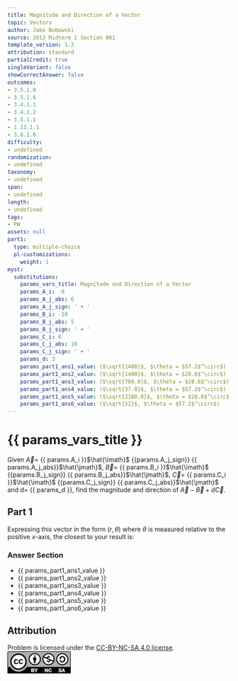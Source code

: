 ```yaml
---
title: Magnitude and Direction of a Vector
topic: Vectors
author: Jake Bobowski
source: 2013 Midterm 1 Section 001
template_version: 1.3
attribution: standard
partialCredit: true
singleVariant: false
showCorrectAnswer: false
outcomes:
- 3.5.1.0
- 3.5.1.6
- 3.4.1.1
- 3.4.1.2
- 3.5.1.1
- 1.13.1.1
- 3.6.1.0
difficulty:
- undefined
randomization:
- undefined
taxonomy:
- undefined
span:
- undefined
length:
- undefined
tags:
- PW
assets: null
part1:
  type: multiple-choice
  pl-customizations:
    weight: 1
myst:
  substitutions:
    params_vars_title: Magnitude and Direction of a Vector
    params_A_i: -8
    params_A_j_abs: 6
    params_A_j_sign: ' + '
    params_B_i: -10
    params_B_j_abs: 5
    params_B_j_sign: ' + '
    params_C_i: 6
    params_C_j_abs: 10
    params_C_j_sign: ' + '
    params_d: 3
    params_part1_ans1_value: ($\sqrt{1400}$, $\theta = $57.2$^\circ$)
    params_part1_ans2_value: ($\sqrt{1400}$, $\theta = $28.6$^\circ$)
    params_part1_ans3_value: ($\sqrt{700.0}$, $\theta = $28.6$^\circ$)
    params_part1_ans4_value: ($\sqrt{37.0}$, $\theta = $57.2$^\circ$)
    params_part1_ans5_value: ($\sqrt{2100.0}$, $\theta = $28.6$^\circ$)
    params_part1_ans6_value: ($\sqrt{51}$, $\theta = $57.2$^\circ$)
---
```

# {{ params_vars_title }}
Given $\vec{A} =$ {{ params.A_i }}$\hat{\imath}$ {{params.A_j_sign}} {{ params.A_j_abs}}$\hat{\jmath}$, $\vec{B} =$ {{ params.B_i }}$\hat{\imath}$ {{params.B_j_sign}} {{ params.B_j_abs}}$\hat{\jmath}$, $\vec{C} =$ {{ params.C_i }}$\hat{\imath}$ {{params.C_j_sign}} {{ params.C_j_abs}}$\hat{\jmath}$ and $d=$ {{ params_d }}, find the magnitude and direction of $\vec{A}-\vec{B}+d\vec{C}$.

## Part 1

Expressing this vector in the form $(r,\theta)$ where $\theta$ is measured relative to the positive $x$-axis, the closest to your result is:

### Answer Section

- {{ params_part1_ans1_value }}
- {{ params_part1_ans2_value }}
- {{ params_part1_ans3_value }}
- {{ params_part1_ans4_value }}
- {{ params_part1_ans5_value }}
- {{ params_part1_ans6_value }}

## Attribution

Problem is licensed under the [CC-BY-NC-SA 4.0 license](https://creativecommons.org/licenses/by-nc-sa/4.0/).<br> ![The Creative Commons 4.0 license requiring attribution-BY, non-commercial-NC, and share-alike-SA license.](https://raw.githubusercontent.com/firasm/bits/master/by-nc-sa.png)